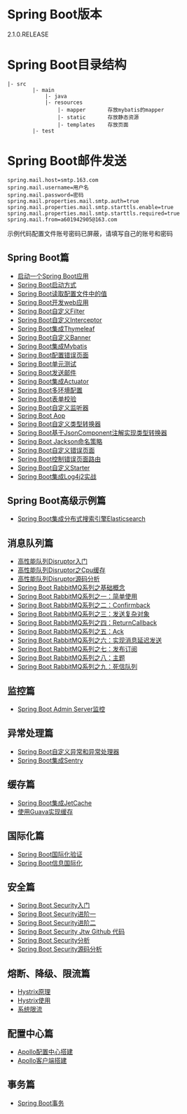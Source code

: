 # Spring Boot版本
2.1.0.RELEASE
# Spring Boot目录结构
```
|- src
        |- main
            |- java
            |- resources
                |- mapper       存放mybatis的mapper
                |- static       存放静态资源
                |- templates    存放页面
        |- test
```
# Spring Boot邮件发送
```
spring.mail.host=smtp.163.com
spring.mail.username=用户名
spring.mail.password=密码
spring.mail.properties.mail.smtp.auth=true
spring.mail.properties.mail.smtp.starttls.enable=true
spring.mail.properties.mail.smtp.starttls.required=true
spring.mail.from=a601942905@163.com
```
示例代码配置文件账号密码已屏蔽，请填写自己的账号和密码

## Spring Boot篇
- [启动一个Spring Boot应用](https://a601942905git.github.io/2018/11/21/%E5%90%AF%E5%8A%A8%E4%B8%80%E4%B8%AASpring-Boot%E5%BA%94%E7%94%A8/%E5%90%AF%E5%8A%A8%E4%B8%80%E4%B8%AASpring-Boot%E5%BA%94%E7%94%A8/)
- [Spring Boot启动方式](https://a601942905git.github.io/2018/11/21/Spring-Boot%E5%90%AF%E5%8A%A8%E6%96%B9%E5%BC%8F/Spring-Boot%E5%90%AF%E5%8A%A8%E6%96%B9%E5%BC%8F/)
- [Spring Boot读取配置文件中的值](https://a601942905git.github.io/2018/11/22/Spring-Boot%E8%AF%BB%E5%8F%96%E9%85%8D%E7%BD%AE%E6%96%87%E4%BB%B6%E4%B8%AD%E7%9A%84%E5%80%BC/Spring-Boot%E8%AF%BB%E5%8F%96%E9%85%8D%E7%BD%AE%E6%96%87%E4%BB%B6%E4%B8%AD%E7%9A%84%E5%80%BC/)
- [Spring Boot开发web应用](https://a601942905git.github.io/2018/11/22/Spring-Boot%E5%BC%80%E5%8F%91web%E5%BA%94%E7%94%A8/Spring-Boot%E5%BC%80%E5%8F%91web%E5%BA%94%E7%94%A8/)
- [Spring Boot自定义Filter](https://a601942905git.github.io/2018/11/22/Spring-Boot%E8%87%AA%E5%AE%9A%E4%B9%89Filter/Spring-Boot%E8%87%AA%E5%AE%9A%E4%B9%89Filter/)
- [Spring Boot自定义Interceptor](https://a601942905git.github.io/2018/11/22/Spring-Boot%E8%87%AA%E5%AE%9A%E4%B9%89Interceptor/Spring-Boot%E8%87%AA%E5%AE%9A%E4%B9%89Interceptor/)
- [Spring Boot集成Thymeleaf](https://a601942905git.github.io/2018/11/22/Spring-Boot%E9%9B%86%E6%88%90Thymeleaf/Spring-Boot%E9%9B%86%E6%88%90Thymeleaf/)
- [Spring Boot自定义Banner](https://a601942905git.github.io/2018/11/22/Spring-Boot%E8%87%AA%E5%AE%9A%E4%B9%89Banner/Spring-Boot%E8%87%AA%E5%AE%9A%E4%B9%89Banner/)
- [Spring Boot集成Mybatis](https://a601942905git.github.io/2018/11/22/Spring-Boot%E9%9B%86%E6%88%90Mybatis/Spring-Boot%E9%9B%86%E6%88%90Mybatis/)
- [Spring Boot配置错误页面](https://a601942905git.github.io/2018/11/23/Spring-Boot%E9%85%8D%E7%BD%AE%E9%94%99%E8%AF%AF%E9%A1%B5%E9%9D%A2/Spring-Boot%E9%85%8D%E7%BD%AE%E9%94%99%E8%AF%AF%E9%A1%B5%E9%9D%A2/)
- [Spring Boot单元测试](https://a601942905git.github.io/2018/11/23/Spring-Boot%E5%8D%95%E5%85%83%E6%B5%8B%E8%AF%95/Spring-Boot%E5%8D%95%E5%85%83%E6%B5%8B%E8%AF%95/#more)
- [Spring Boot发送邮件](https://a601942905git.github.io/2018/11/23/Spring-Boot%E5%8F%91%E9%80%81%E9%82%AE%E4%BB%B6/Spring-Boot%E5%8F%91%E9%80%81%E9%82%AE%E4%BB%B6/)
- [Spring Boot集成Actuator](https://a601942905git.github.io/2018/11/23/Spring-Boot-%E9%9B%86%E6%88%90%E7%9B%91%E6%8E%A7/Spring-Boot-%E9%9B%86%E6%88%90%E7%9B%91%E6%8E%A7/)
- [Spring Boot多环境配置](https://a601942905git.github.io/2018/11/24/Spring-Boot%E5%A4%9A%E7%8E%AF%E5%A2%83%E9%85%8D%E7%BD%AE/Spring-Boot%E5%A4%9A%E7%8E%AF%E5%A2%83%E9%85%8D%E7%BD%AE/)
- [Spring Boot表单校验](https://a601942905git.github.io/2018/11/24/Spring-Boot%E8%A1%A8%E5%8D%95%E6%A0%A1%E9%AA%8C/Spring-Boot%E8%A1%A8%E5%8D%95%E6%A0%A1%E9%AA%8C/)
- [Spring Boot自定义监听器](https://a601942905git.github.io/2018/12/10/Spring-Boot%E8%87%AA%E5%AE%9A%E4%B9%89%E7%9B%91%E5%90%AC%E5%99%A8/Spring-Boot%E8%87%AA%E5%AE%9A%E4%B9%89%E7%9B%91%E5%90%AC%E5%99%A8/)
- [Spring Boot Aop](https://a601942905git.github.io/2019/01/09/Spring-Boot-Aop/Spring-Boot-Aop/)
- [Spring Boot自定义类型转换器](https://a601942905git.github.io/2019/01/09/Spring-Boot%E8%87%AA%E5%AE%9A%E4%B9%89%E7%B1%BB%E5%9E%8B%E8%BD%AC%E6%8D%A2%E5%99%A8/Spring-Boot%E8%87%AA%E5%AE%9A%E4%B9%89%E7%B1%BB%E5%9E%8B%E8%BD%AC%E6%8D%A2%E5%99%A8/)
- [Spring Boot基于JsonComponent注解实现类型转换器](https://a601942905git.github.io/2019/01/28/Spring-Boot-%E5%9F%BA%E4%BA%8EJsonComponent%E6%B3%A8%E8%A7%A3%E5%AE%9E%E7%8E%B0%E7%B1%BB%E5%9E%8B%E8%BD%AC%E6%8D%A2%E5%99%A8/Spring-Boot-%E5%9F%BA%E4%BA%8EJsonComponent%E6%B3%A8%E8%A7%A3%E5%AE%9E%E7%8E%B0%E7%B1%BB%E5%9E%8B%E8%BD%AC%E6%8D%A2%E5%99%A8/)
- [Spring Boot Jackson命名策略](https://a601942905git.github.io/2019/01/28/Spring-Boot-Jackson%E5%91%BD%E5%90%8D%E7%AD%96%E7%95%A5/Spring-Boot-Jackson%E5%91%BD%E5%90%8D%E7%AD%96%E7%95%A5/)
- [Spring Boot自定义错误页面](https://a601942905git.github.io/2018/11/23/Spring-Boot%E9%85%8D%E7%BD%AE%E9%94%99%E8%AF%AF%E9%A1%B5%E9%9D%A2/Spring-Boot%E9%85%8D%E7%BD%AE%E9%94%99%E8%AF%AF%E9%A1%B5%E9%9D%A2/)
- [Spring Boot控制错误页面路由](https://a601942905git.github.io/2018/12/13/Spring-Boot%E8%87%AA%E5%AE%9A%E4%B9%89%E9%94%99%E8%AF%AF%E9%A1%B5%E9%9D%A2/Spring-Boot%E8%87%AA%E5%AE%9A%E4%B9%89%E9%94%99%E8%AF%AF%E9%A1%B5%E9%9D%A2/)
- [Spring Boot自定义Starter](https://a601942905git.github.io/2018/12/13/Spring-Boot%E8%87%AA%E5%AE%9A%E4%B9%89Starter/Spring-Boot%E8%87%AA%E5%AE%9A%E4%B9%89Starter/)
- [Spring Boot集成Log4j2实战](https://a601942905git.github.io/2019/03/05/SpringBoot/Spring-Boot%E9%9B%86%E6%88%90Log4j2/Spring-Boot%E9%9B%86%E6%88%90Log4j2/)

## Spring Boot高级示例篇
- [Spring Boot集成分布式搜索引擎Elasticsearch](https://github.com/a601942905git/boot-example/tree/master/boot-example-elasticsearch)

## 消息队列篇
- [高性能队列Disruptor入门](https://a601942905git.github.io/2019/01/28/%E9%AB%98%E6%80%A7%E8%83%BD%E9%98%9F%E5%88%97Disruptor/%E9%AB%98%E6%80%A7%E8%83%BD%E9%98%9F%E5%88%97Disruptor/)
- [高性能队列Disruptor之Cpu缓存](https://a601942905git.github.io/2019/01/28/%E9%AB%98%E6%80%A7%E8%83%BD%E9%98%9F%E5%88%97Disruptor%E4%B9%8BCpu%E7%BC%93%E5%AD%98/%E9%AB%98%E6%80%A7%E8%83%BD%E9%98%9F%E5%88%97Disruptor%E4%B9%8BCpu%E7%BC%93%E5%AD%98/)
- [高性能队列Disruptor源码分析](https://a601942905git.github.io/2019/01/28/%E9%AB%98%E6%80%A7%E8%83%BD%E9%98%9F%E5%88%97Disruptor%E6%BA%90%E7%A0%81%E5%88%86%E6%9E%90/%E9%AB%98%E6%80%A7%E8%83%BD%E9%98%9F%E5%88%97Disruptor%E6%BA%90%E7%A0%81%E5%88%86%E6%9E%90/#more)
- [Spring Boot RabbitMQ系列之基础概念](https://a601942905git.github.io/2019/01/28/Spring-Boot-RabbitMQ%E7%B3%BB%E5%88%97%E4%B9%8B%E5%9F%BA%E7%A1%80%E6%A6%82%E5%BF%B5/Spring-Boot-RabbitMQ%E7%B3%BB%E5%88%97%E4%B9%8B%E5%9F%BA%E7%A1%80%E6%A6%82%E5%BF%B5/)
- [Spring Boot RabbitMQ系列之一：简单使用](https://a601942905git.github.io/2019/01/28/Spring-Boot-RabbitMQ%E7%B3%BB%E5%88%97%E4%B9%8B%E4%B8%80%EF%BC%9A%E7%AE%80%E5%8D%95%E4%BD%BF%E7%94%A8/Spring-Boot-RabbitMQ%E7%B3%BB%E5%88%97%E4%B9%8B%E4%B8%80%EF%BC%9A%E7%AE%80%E5%8D%95%E4%BD%BF%E7%94%A8/)
- [Spring Boot RabbitMQ系列之二：Confirmback](https://a601942905git.github.io/2019/01/28/Spring-Boot-RabbitMQ%E7%B3%BB%E5%88%97%E4%B9%8B%E4%BA%8C%EF%BC%9AConfirmback/Spring-Boot-RabbitMQ%E7%B3%BB%E5%88%97%E4%B9%8B%E4%BA%8C%EF%BC%9AConfirmback/)
- [Spring Boot RabbitMQ系列之三：发送复杂对象](https://a601942905git.github.io/2019/01/28/Spring-Boot-RabbitMQ%E7%B3%BB%E5%88%97%E4%B9%8B%E4%B8%89%EF%BC%9A%E5%8F%91%E9%80%81%E5%A4%8D%E6%9D%82%E5%AF%B9%E8%B1%A1/Spring-Boot-RabbitMQ%E7%B3%BB%E5%88%97%E4%B9%8B%E4%B8%89%EF%BC%9A%E5%8F%91%E9%80%81%E5%A4%8D%E6%9D%82%E5%AF%B9%E8%B1%A1/)
- [Spring Boot RabbitMQ系列之四：ReturnCallback](https://a601942905git.github.io/2019/01/28/Spring-Boot-RabbitMQ%E7%B3%BB%E5%88%97%E4%B9%8B%E5%9B%9B%EF%BC%9AReturnCallback/Spring-Boot-RabbitMQ%E7%B3%BB%E5%88%97%E4%B9%8B%E5%9B%9B%EF%BC%9AReturnCallback/)
- [Spring Boot RabbitMQ系列之五：Ack](https://a601942905git.github.io/2019/01/28/Spring-Boot-RabbitMQ%E7%B3%BB%E5%88%97%E4%B9%8B%E4%BA%94%EF%BC%9AAck/Spring-Boot-RabbitMQ%E7%B3%BB%E5%88%97%E4%B9%8B%E4%BA%94%EF%BC%9AAck/)
- [Spring Boot RabbitMQ系列之六：实现消息延迟发送](https://a601942905git.github.io/2019/01/28/Spring-Boot-RabbitMQ%E7%B3%BB%E5%88%97%E4%B9%8B%E5%85%AD%EF%BC%9A%E5%AE%9E%E7%8E%B0%E6%B6%88%E6%81%AF%E5%BB%B6%E8%BF%9F/Spring-Boot-RabbitMQ%E7%B3%BB%E5%88%97%E4%B9%8B%E5%85%AD%EF%BC%9A%E5%AE%9E%E7%8E%B0%E6%B6%88%E6%81%AF%E5%BB%B6%E8%BF%9F/)
- [Spring Boot RabbitMQ系列之七：发布订阅](https://a601942905git.github.io/2019/01/28/RabbitMQ/Spring-Boot-RabbitMQ%E7%B3%BB%E5%88%97%E4%B9%8B%E4%B8%83%EF%BC%9A%E5%8F%91%E5%B8%83%E8%AE%A2%E9%98%85/Spring-Boot-RabbitMQ%E7%B3%BB%E5%88%97%E4%B9%8B%E4%B8%83%EF%BC%9A%E5%8F%91%E5%B8%83%E8%AE%A2%E9%98%85/)
- [Spring Boot RabbitMQ系列之八：主题](https://a601942905git.github.io/2019/01/28/RabbitMQ/Spring-Boot-RabbitMQ%E7%B3%BB%E5%88%97%E4%B9%8B%E5%85%AB%EF%BC%9A%E4%B8%BB%E9%A2%98/Spring-Boot-RabbitMQ%E7%B3%BB%E5%88%97%E4%B9%8B%E5%85%AB%EF%BC%9A%E4%B8%BB%E9%A2%98/)
- [Spring Boot RabbitMQ系列之九：死信队列](https://a601942905git.github.io/2019/03/05/RabbitMQ/Spring-Boot-RabbitMQ%E7%B3%BB%E5%88%97%E4%B9%8B%E4%B9%9D%EF%BC%9A%E6%AD%BB%E4%BF%A1%E9%98%9F%E5%88%97/Spring-Boot-RabbitMQ%E7%B3%BB%E5%88%97%E4%B9%8B%E4%B9%9D%EF%BC%9A%E6%AD%BB%E4%BF%A1%E9%98%9F%E5%88%97/)

## 监控篇
- [Spring Boot Admin Server监控](https://a601942905git.github.io/2018/11/28/Spring-Boot-Admin-Server%E7%9B%91%E6%8E%A7/Spring-Boot-Admin-Server%E7%9B%91%E6%8E%A7/)

## 异常处理篇
- [Spring Boot自定义异常和异常处理器](https://a601942905git.github.io/2018/11/30/Spring-Boot%E8%87%AA%E5%AE%9A%E4%B9%89%E5%BC%82%E5%B8%B8%E5%92%8C%E5%BC%82%E5%B8%B8%E5%A4%84%E7%90%86%E5%99%A8/Spring-Boot%E8%87%AA%E5%AE%9A%E4%B9%89%E5%BC%82%E5%B8%B8%E5%92%8C%E5%BC%82%E5%B8%B8%E5%A4%84%E7%90%86%E5%99%A8/)
- [Spring Boot集成Sentry](http://localhost:4000/2018/12/04/Spring-Boot%E9%9B%86%E6%88%90Sentry%E9%94%99%E8%AF%AF%E8%BF%BD%E8%B8%AA/Spring-Boot%E9%9B%86%E6%88%90Sentry%E9%94%99%E8%AF%AF%E8%BF%BD%E8%B8%AA/)

## 缓存篇
- [Spring Boot集成JetCache](https://a601942905git.github.io/2018/12/02/Spring-Boot%E9%9B%86%E6%88%90Jetcache/Spring-Boot%E9%9B%86%E6%88%90Jetcache/#more)
- [使用Guava实现缓存](https://a601942905git.github.io/2018/12/05/%E4%BD%BF%E7%94%A8Guava%E5%AE%9E%E7%8E%B0%E7%BC%93%E5%AD%98/%E4%BD%BF%E7%94%A8Guava%E5%AE%9E%E7%8E%B0%E7%BC%93%E5%AD%98/)

## 国际化篇
- [Spring Boot国际化验证](https://a601942905git.github.io/2018/12/12/Spring-Boot%E9%AA%8C%E8%AF%81%E5%9B%BD%E9%99%85%E5%8C%96/Spring-Boot%E9%AA%8C%E8%AF%81%E5%9B%BD%E9%99%85%E5%8C%96/)
- [Spring Boot信息国际化](https://a601942905git.github.io/2018/12/12/Spring-Boot%E4%BF%A1%E6%81%AF%E5%9B%BD%E9%99%85%E5%8C%96/Spring-Boot%E4%BF%A1%E6%81%AF%E5%9B%BD%E9%99%85%E5%8C%96/)

## 安全篇
- [Spring Boot Security入门](https://a601942905git.github.io/2018/12/18/Spring-Boot-Security%E5%85%A5%E9%97%A8/Spring-Boot-Security%E5%85%A5%E9%97%A8/)
- [Spring Boot Security进阶一](https://a601942905git.github.io/2018/12/18/Spring-Boot-Security%E8%BF%9B%E9%98%B6-%E4%B8%80/Spring-Boot-Security%E8%BF%9B%E9%98%B6-%E4%B8%80/)
- [Spring Boot Security进阶二](https://a601942905git.github.io/2018/12/18/Spring-Boot-Security%E8%BF%9B%E9%98%B6-%E4%BA%8C/Spring-Boot-Security%E8%BF%9B%E9%98%B6-%E4%BA%8C/)
- [Spring Boot Security Jtw Github 代码](https://github.com/a601942905git/boot-example/tree/master/boot-example-security-jwt)
- [Spring Boot Security分析](https://a601942905git.github.io/2018/12/20/Spring-Boot-Security%E5%88%86%E6%9E%90/Spring-Boot-Security%E5%88%86%E6%9E%90/)
- [Spring Boot Security源码分析](https://a601942905git.github.io/2018/12/21/Spring-Boot-Security%E6%BA%90%E7%A0%81%E5%88%86%E6%9E%90/Spring-Boot-Security%E6%BA%90%E7%A0%81%E5%88%86%E6%9E%90/)

## 熔断、降级、限流篇
- [Hystrix原理](https://a601942905git.github.io/2018/12/06/Hystrix%E5%8E%9F%E7%90%86/Hystrix%E5%8E%9F%E7%90%86/)
- [Hystrix使用](https://a601942905git.github.io/2018/12/06/Hystrix%E4%BD%BF%E7%94%A8/Hystrix%E4%BD%BF%E7%94%A8/#more)
- [系统限流](https://a601942905git.github.io/2018/12/10/%E7%B3%BB%E7%BB%9F%E9%99%90%E6%B5%81/%E7%B3%BB%E7%BB%9F%E9%99%90%E6%B5%81/)

## 配置中心篇
- [Apollo配置中心搭建](https://a601942905git.github.io/2018/12/10/Apollo%E9%85%8D%E7%BD%AE%E4%B8%AD%E5%BF%83%E7%8E%AF%E5%A2%83%E6%90%AD%E5%BB%BA/Apollo%E9%85%8D%E7%BD%AE%E4%B8%AD%E5%BF%83%E7%8E%AF%E5%A2%83%E6%90%AD%E5%BB%BA/#more)
- [Apollo客户端搭建](https://a601942905git.github.io/2018/12/10/Apollo%E9%85%8D%E7%BD%AE%E4%B8%AD%E5%BF%83%E7%8E%AF%E5%A2%83%E6%90%AD%E5%BB%BA/Apollo%E9%85%8D%E7%BD%AE%E4%B8%AD%E5%BF%83%E7%8E%AF%E5%A2%83%E6%90%AD%E5%BB%BA/#more)

## 事务篇
- [Spring Boot事务](https://a601942905git.github.io/2019/03/05/SpringBoot/Spring-Boot%E4%BA%8B%E5%8A%A1/Spring-Boot%E4%BA%8B%E5%8A%A1/)


